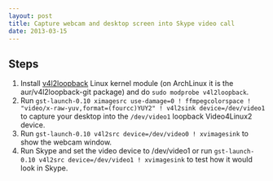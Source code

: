```yaml
---
layout: post
title: Capture webcam and desktop screen into Skype video call
date: 2013-03-15
---
```


## Steps

1. Install [v4l2loopback](https://github.com/umlaeute/v4l2loopback) Linux kernel module (on ArchLinux it is the aur/v4l2loopback-git package) and do `sudo modprobe v4l2loopback`.
2. Run `gst-launch-0.10 ximagesrc use-damage=0 ! ffmpegcolorspace ! "video/x-raw-yuv,format=(fourcc)YUY2" ! v4l2sink device=/dev/video1` to capture your desktop into the `/dev/video1` loopback Video4Linux2 device.
3. Run `gst-launch-0.10 v4l2src device=/dev/video0 ! xvimagesink` to show the webcam window.
4. Run Skype and set the video device to /dev/video1 or run `gst-launch-0.10 v4l2src device=/dev/video1 ! xvimagesink` to test how it would look in Skype.

